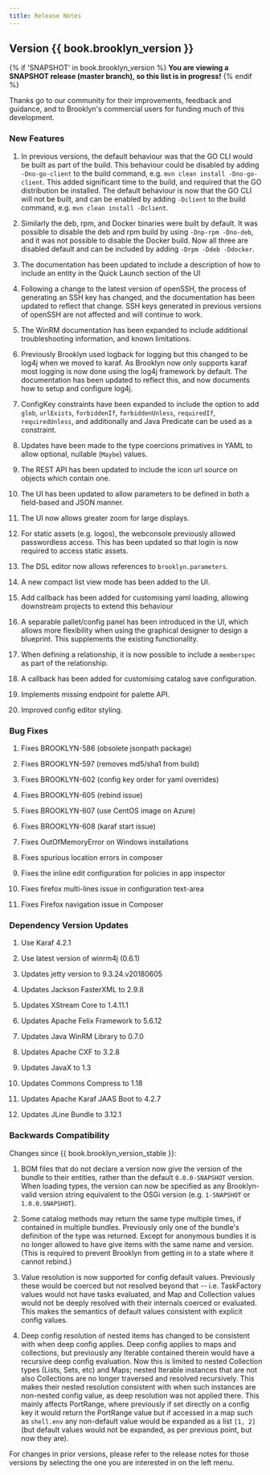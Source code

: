 ```yaml
---
title: Release Notes
---
```


## Version {{ book.brooklyn_version }}

{% if 'SNAPSHOT' in book.brooklyn_version %}
**You are viewing a SNAPSHOT release (master branch), so this list is in progress!**
{% endif %}

Thanks go to our community for their improvements, feedback and guidance, and
to Brooklyn's commercial users for funding much of this development.

### New Features

1. In previous versions, the default behaviour was that the GO CLI would be built as part of the build. This behaviour could be disabled
   by adding `-Dno-go-client` to the build command, e.g. `mvn clean install -Dno-go-client`. This added significant time to the build, 
   and required that the GO distribution be installed. The default behaviour is now that the GO CLI will not be built, and can be enabled
   by adding `-Dclient` to the build command, e.g. `mvn clean install -Dclient`.

1. Similarly the deb, rpm, and Docker binaries were built by default. It was possible to disable the deb and rpm build by using
   `-Dnp-rpm -Dno-deb`, and it was not possible to disable the Docker build. Now all three are disabled default and can be included
   by adding `-Drpm -Ddeb -Ddocker`.


1. The documentation has been updated to include a description of how to include an entity in the Quick Launch section of the UI

1. Following a change to the latest version of openSSH, the process of generating an SSH key has changed, and the documentation
   has been updated to reflect that change. SSH keys generated in previous versions of openSSH are not affected and will continue
   to work.

1. The WinRM documentation has been expanded to include additional troubleshooting information, and known limitations.

1. Previously Brooklyn used logback for logging but this changed to be log4j when we moved to karaf. As Brooklyn now only supports
   karaf most logging is now done using the log4j framework by default. The documentation has been updated to reflect this, and
   now documents how to setup and configure log4j.

1. ConfigKey constraints have been expanded to include the option to add `glob`, `urlExists`, `forbiddenIf`, `forbiddenUnless`,
   `requiredIf`, `requiredUnless`, and additionally and Java Predicate can be used as a constraint.

1. Updates have been made to the type coercions primatives in YAML to allow optional, nullable (`Maybe`) values.

1. The REST API has been updated to include the icon url source on objects which contain one.

1. The UI has been updated to allow parameters to be defined in both a field-based and JSON manner.

1. The UI now allows greater zoom for large displays.

1. For static assets (e.g. logos), the webconsole previously allowed passwordless access. This has been updated so that
   login is now required to access static assets.

1. The DSL editor now allows references to `brooklyn.parameters`.

1. A new compact list view mode has been added to the UI.

1. Add callback has been added for customising yaml loading, allowing downstream projects to extend this behaviour

1. A separable pallet/config panel has been introduced in the UI, which allows more flexibility when using the graphical
   designer to design a blueprint. This supplements the existing functionality.

1. When defining a relationship, it is now possible to include a `memberspec` as part of the relationship.

1. A callback has been added for customising catalog save configuration.

1. Implements missing endpoint for palette API.

1. Improved config editor styling.

### Bug Fixes

1. Fixes BROOKLYN-586 (obsolete jsonpath package)

1. Fixes BROOKLYN-597 (removes md5/sha1 from build)

1. Fixes BROOKLYN-602 (config key order for yaml overrides)

1. Fixes BROOKLYN-605 (rebind issue)

1. Fixes BROOKLYN-607 (use CentOS image on Azure)

1. Fixes BROOKLYN-608 (karaf start issue)

1. Fixes OutOfMemoryError on Windows installations

1. Fixes spurious location errors in composer

1. Fixes the inline edit configuration for policies in app inspector

1. Fixes firefox multi-lines issue in configuration text-area

1. Fixes Firefox navigation issue in Composer

### Dependency Version Updates

1. Use Karaf 4.2.1

1. Use latest version of winrm4j (0.6.1)

1. Updates jetty version to 9.3.24.v20180605

1. Updates Jackson FasterXML to 2.9.8

1. Updates XStream Core to 1.4.11.1

1. Updates Apache Felix Framework to 5.6.12

1. Updates Java WinRM Library to 0.7.0

1. Updates Apache CXF to 3.2.8

1. Updates JavaX to 1.3

1. Updates Commons Compress to 1.18

1. Updates Apache Karaf JAAS Boot to 4.2.7

1. Updates JLine Bundle to 3.12.1

### Backwards Compatibility

Changes since {{ book.brooklyn_version_stable }}:

1. BOM files that do not declare a version now give the version of the bundle to their entities,
   rather than the default `0.0.0-SNAPSHOT` version.
   When loading types, the version can now be specified as any Brooklyn-valid version string
   equivalent to the OSGi version (e.g. `1-SNAPSHOT` or `1.0.0.SNAPSHOT`).

1. Some catalog methods may return the same type multiple times, if contained in multiple bundles.
   Previously only one of the bundle's definition of the type was returned. 
   Except for anonymous bundles it is no longer allowed to have give items with the same name and version.
   (This is required to prevent Brooklyn from getting in to a state where it cannot rebind.)

1. Value resolution is now supported for config default values. Previously these would be coerced but
   not resolved beyond that -- i.e. TaskFactory values would not have tasks evaluated, and Map and
   Collection values would not be deeply resolved with their internals coerced or evaluated.
   This makes the semantics of default values consistent with explicit config values.    

1. Deep config resolution of nested items has changed to be consistent with when deep config applies.
   Deep config applies to maps and collections, but previously any Iterable contained therein
   would have a recursive deep config evaluation. Now this is limited to nested Collection types
   (Lists, Sets, etc) and Maps; nested Iterable instances that are not also Collections are 
   no longer traversed and resolved recursively. This makes their nested resolution consistent 
   with when such instances are non-nested config value, as deep resolution was not applied there.
   This mainly affects PortRange, where previously if set directly on a config key it would return
   the PortRange value but if accessed in a map such as `shell.env` any non-default value would 
   be expanded as a list `[1, 2]` (but default values would not be expanded, as per previous point,
   but now they are). 

For changes in prior versions, please refer to the release notes for those versions by selecting the one you are interested in on the left menu.
